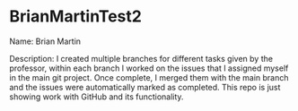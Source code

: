 # BrianMartinTest2
Name: Brian Martin

Description: I created multiple branches for different tasks given by the professor, within each branch I worked on the issues that I assigned myself in the main git project. Once complete, I merged them with the main branch and the issues were automatically marked as completed. This repo is just showing work with GitHub and its functionality.
